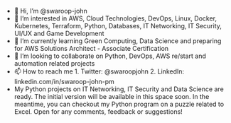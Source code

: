 - 👋 Hi, I’m @swaroop-john
- 👀 I’m interested in AWS, Cloud Technologies, DevOps, Linux, Docker, Kubernetes, Terraform, Python, Databases, IT Networking, IT Security, UI/UX and Game Development 
- 🌱 I’m currently learning Green Computing, Data Science and preparing for AWS Solutions Architect - Associate Certification
- 💞️ I’m looking to collaborate on Python, DevOps, AWS re/start and automation related projects
- 📫 How to reach me  1. Twitter: @swaroopjohn 2. LinkedIn: linkedin.com/in/swaroop-john-pm
- My Python projects on IT Networking, IT Security and Data Science are ready. The initial version will be available in this space soon. In the meantime, you can checkout my Python program on a puzzle related to Excel. Open for any comments, feedback or suggestions!  

<!---
swaroop-john/swaroop-john is a ✨ special ✨ repository because its `README.md` (this file) appears on your GitHub profile.
You can click the Preview link to take a look at your changes.
--->
